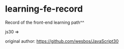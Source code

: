 # learning-fe-record
Record of the front-end learning path^^

js30 => <p>original author: <a href="https://github.com/wesbos/JavaScript30">https://github.com/wesbos/JavaScript30</a></p>
